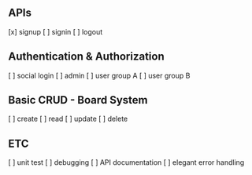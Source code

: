 ## APIs
[x] signup
[ ] signin
[ ] logout

## Authentication & Authorization
[ ] social login
[ ] admin
[ ] user group A
[ ] user group B

## Basic CRUD - Board System
[ ] create
[ ] read
[ ] update
[ ] delete

## ETC
[ ] unit test
[ ] debugging
[ ] API documentation
[ ] elegant error handling
